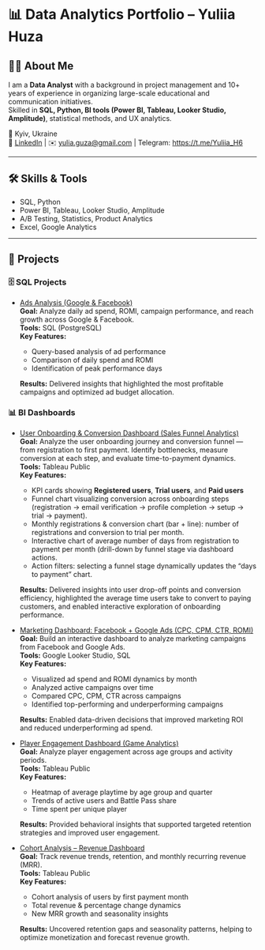 # 📊 Data Analytics Portfolio – Yuliia Huza  

## 👩‍💻 About Me  
I am a **Data Analyst** with a background in project management and 10+ years of experience in organizing large-scale educational and communication initiatives.  
Skilled in **SQL, Python, BI tools (Power BI, Tableau, Looker Studio, Amplitude)**, statistical methods, and UX analytics.  

📍 Kyiv, Ukraine  
🔗 [LinkedIn](https://www.linkedin.com/in/yuliia-huza/) | ✉️ yulia.guza@gmail.com | Telegram: https://t.me/Yuliia_H6  

---

## 🛠️ Skills & Tools  
- SQL, Python  
- Power BI, Tableau, Looker Studio, Amplitude  
- A/B Testing, Statistics, Product Analytics  
- Excel, Google Analytics  

---
## 📂 Projects  

### 🗄️ SQL Projects  
- [Ads Analysis (Google & Facebook)](ads_analysis.sql)  
  **Goal:** Analyze daily ad spend, ROMI, campaign performance, and reach growth across Google & Facebook.  
  **Tools:** SQL (PostgreSQL)  
  **Key Features:**  
  - Query-based analysis of ad performance  
  - Comparison of daily spend and ROMI  
  - Identification of peak performance days  

  **Results:** Delivered insights that highlighted the most profitable campaigns and optimized ad budget allocation.  

### 📊 BI Dashboards  

- [User Onboarding & Conversion Dashboard (Sales Funnel Analytics)](https://public.tableau.com/shared/2HCB692GC?:display_count=n&:origin=viz_share_link)  
  **Goal:** Analyze the user onboarding journey and conversion funnel — from registration to first payment. Identify bottlenecks, measure conversion at each step, and evaluate time-to-payment dynamics.  
  **Tools:** Tableau Public  
  **Key Features:**  
  - KPI cards showing **Registered users**, **Trial users**, and **Paid users**  
  - Funnel chart visualizing conversion across onboarding steps (registration → email verification → profile completion → setup → trial → payment).  
  - Monthly registrations & conversion chart (bar + line): number of registrations and conversion to trial per month.  
  - Interactive chart of average number of days from registration to payment per month (drill-down by funnel stage via dashboard actions.
  - Action filters: selecting a funnel stage dynamically updates the “days to payment” chart.  

  **Results:** Delivered insights into user drop-off points and conversion efficiency, highlighted the average time users take to convert to paying customers, and enabled interactive exploration of onboarding performance.
  
- [Marketing Dashboard: Facebook + Google Ads (CPC, CPM, CTR, ROMI)](https://lookerstudio.google.com/reporting/fb7a8d80-4a71-4f97-be3f-2b0082239087)  
  **Goal:** Build an interactive dashboard to analyze marketing campaigns from Facebook and Google Ads.  
  **Tools:** Google Looker Studio, SQL  
  **Key Features:**  
  - Visualized ad spend and ROMI dynamics by month  
  - Analyzed active campaigns over time  
  - Compared CPC, CPM, CTR across campaigns  
  - Identified top-performing and underperforming campaigns  

  **Results:** Enabled data-driven decisions that improved marketing ROI and reduced underperforming ad spend.  

- [Player Engagement Dashboard (Game Analytics)](https://public.tableau.com/views/HW_3_17558901606960/PlayerEngagementDashboard)  
  **Goal:** Analyze player engagement across age groups and activity periods.  
  **Tools:** Tableau Public  
  **Key Features:**  
  - Heatmap of average playtime by age group and quarter  
  - Trends of active users and Battle Pass share  
  - Time spent per unique player  

  **Results:** Provided behavioral insights that supported targeted retention strategies and improved user engagement.  

- [Cohort Analysis – Revenue Dashboard](https://public.tableau.com/views/HW_4_17561486356070/Dashboard2)  
  **Goal:** Track revenue trends, retention, and monthly recurring revenue (MRR).  
  **Tools:** Tableau Public  
  **Key Features:**  
  - Cohort analysis of users by first payment month  
  - Total revenue & percentage change dynamics  
  - New MRR growth and seasonality insights  

  **Results:** Uncovered retention gaps and seasonality patterns, helping to optimize monetization and forecast revenue growth.  
